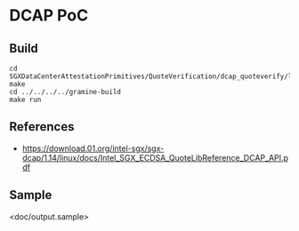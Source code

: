 # DCAP PoC

## Build

```
cd SGXDataCenterAttestationPrimitives/QuoteVerification/dcap_quoteverify/linux
make
cd ../../../../gramine-build
make run
```

## References

- https://download.01.org/intel-sgx/sgx-dcap/1.14/linux/docs/Intel_SGX_ECDSA_QuoteLibReference_DCAP_API.pdf

## Sample

<doc/output.sample>
